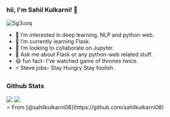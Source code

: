 



### hii, I'm Sahil Kulkarni! 👋 
  
  ![5g3uoq](https://user-images.githubusercontent.com/72211965/125185217-5890c400-e1d8-11eb-96eb-f765ab229567.gif)


- 👀 I’m interested in deep learning, NLP and python web. 
- 🌱 I’m currently learning Flask.
- 💞️ I’m looking to collaborate on Jupyter.
- 💬 Ask me about Flask or any python-web related stuff.      
- 😄 fun fact- I've watched game of thrones twice.
- ⚡ Steve jobs- Stay Hungry Stay foolish.

### Github Stats
<img src="https://github-readme-stats.vercel.app/api?username=SahilKulkarni08&show_icons=true&count_private=true)](https://github.com/anandmainali">

<!---
SahilKulkarni08/SahilKulkarni08 is a ✨ special ✨ repository because its `README.md` (this file) appears on your GitHub profile.
You can click the Preview link to take a look at your changes.
--->
<img src="https://github-readme-stats.vercel.app/api/top-langs/?username=sahilkulkarni08&show_icons=true">
<br>
⭐️ From [@sahilkulkarni08](https://github.com/sahilkulkarni08)
